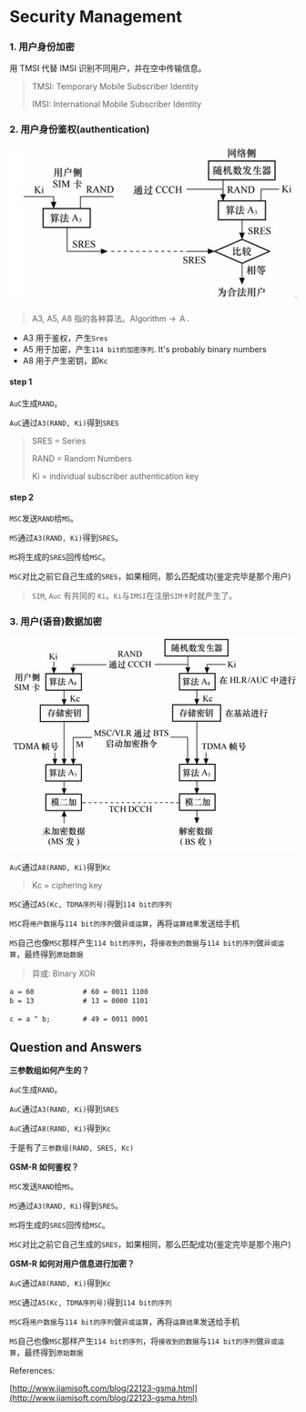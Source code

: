 # Security Management

### 1. 用户身份加密

用 TMSI 代替 IMSI 识别不同用户，并在空中传输信息。

> TMSI: Temporary Mobile Subscriber Identity
>
> IMSI: International Mobile Subscriber Identity

### 2. 用户身份鉴权\(authentication\)

![](../.gitbook/assets/gsm-yong-hu-jian-quan.png)

> A3, A5, A8 指的各种算法。Algorithm -&gt; Ａ.

* A3 用于鉴权，产生`Sres`
* A5 用于加密，产生`114 bit的加密序列`. It's probably binary numbers
* A8 用于产生密钥，即`Kc`

#### step 1

`AuC`生成`RAND`。

`AuC`通过`A3(RAND, Ki)`得到`SRES`

> SRES = Series
>
> RAND = Random Numbers
>
> Ki = individual subscriber authentication key

#### step 2

`MSC`发送`RAND`给`MS`。

`MS`通过`A3(RAND, Ki)`得到`SRES`。

`MS`将生成的`SRES`回传给`MSC`。

`MSC`对比之前它自己生成的`SRES`，如果相同，那么匹配成功\(鉴定完毕是那个用户\)

> `SIM`, `Auc` 有共同的 `Ki`。`Ki`与`IMSI`在注册`SIM卡`时就产生了。

### 3. 用户\(语音\)数据加密

![](../.gitbook/assets/gsm-shu-ju-jia-mi.png)

`AuC`通过`A8(RAND, Ki)`得到`Kc`

> Kc = ciphering key

`MSC`通过`A5(Kc, TDMA序列号)`得到`114 bit的序列`

`MSC`将`用户数据`与`114 bit的序列`做`异或运算`，再将`运算结果`发送给手机

`MS`自己也像`MSC`那样产生`114 bit的序列`，将`接收到的数据`与`114 bit的序列`做`异或运算`，最终得到`原始数据`

> 异或: Binary XOR

```text
a = 60            # 60 = 0011 1100 
b = 13            # 13 = 0000 1101

c = a ^ b;        # 49 = 0011 0001
```

## Question and Answers

**三参数组如何产生的？**

`AuC`生成`RAND`。

`AuC`通过`A3(RAND, Ki)`得到`SRES`

`AuC`通过`A8(RAND, Ki)`得到`Kc`

于是有了`三参数组(RAND, SRES, Kc)`

**GSM-R 如何鉴权？**

`MSC`发送`RAND`给`MS`。

`MS`通过`A3(RAND, Ki)`得到`SRES`。

`MS`将生成的`SRES`回传给`MSC`。

`MSC`对比之前它自己生成的`SRES`，如果相同，那么匹配成功\(鉴定完毕是那个用户\)

**GSM-R 如何对用户信息进行加密？**

`AuC`通过`A8(RAND, Ki)`得到`Kc`

`MSC`通过`A5(Kc, TDMA序列号)`得到`114 bit的序列`

`MSC`将`用户数据`与`114 bit的序列`做`异或运算`，再将`运算结果`发送给手机

`MS`自己也像`MSC`那样产生`114 bit的序列`，将`接收到的数据`与`114 bit的序列`做`异或运算`，最终得到`原始数据`

References:

[http://www.jiamisoft.com/blog/22123-gsma.html](http://www.jiamisoft.com/blog/22123-gsma.html)


